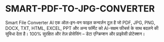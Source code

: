 # SMART-PDF-TO-JPG-CONVERTER
Smart File Converter AI एक ऑल-इन-वन फाइल कन्वर्ज़न टूल है जो PDF, JPG, PNG, DOCX, TXT, HTML, EXCEL, PPT और अन्य फॉर्मेट को AI-सक्षम फीचर्स के साथ बदलने की सुविधा देता है। 100% सुरक्षित और तेज़ प्रोसेसिंग – डेटा एन्क्रिप्शन और प्राइवेसी प्रोटेक्शन।
